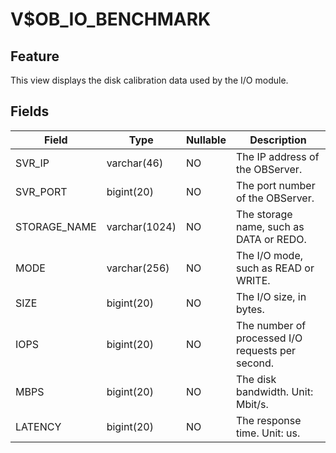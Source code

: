# V$OB_IO_BENCHMARK
## Feature
This view displays the disk calibration data used by the I/O module.
## Fields
| Field | Type | Nullable | Description |
| --- | --- | --- | --- |
| SVR_IP | varchar(46) | NO | The IP address of the OBServer. |
| SVR_PORT | bigint(20) | NO | The port number of the OBServer. |
| STORAGE_NAME | varchar(1024) | NO | The storage name, such as DATA or REDO. |
| MODE | varchar(256) | NO | The I/O mode, such as READ or WRITE. |
| SIZE | bigint(20) | NO | The I/O size, in bytes. |
| IOPS | bigint(20) | NO | The number of processed I/O requests per second. |
| MBPS | bigint(20) | NO | The disk bandwidth. Unit: Mbit/s. |
| LATENCY | bigint(20) | NO | The response time. Unit: us. |
